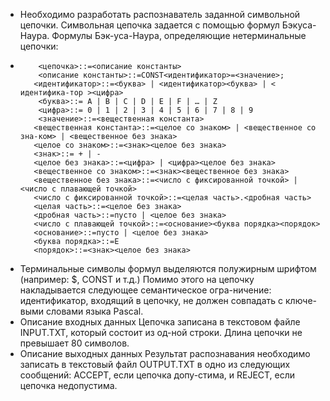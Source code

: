  - Необходимо разработать распознаватель заданной символьной цепочки. Символьная цепочка задается с помощью формул Бэкуса-Наура. Формулы Бэк-уса-Наура, определяющие нетерминальные цепочки:
 - 
           <цепочка>::=<описание константы>
           <описание константы>::=CONST<идентификатор>=<значение>;
          <идентификатор>::=<буква> | <идентификатор><буква> | < идентифика-тор ><цифра>
           <буква>::= A | B | C | D | E | F | … | Z
           <цифра>::= 0 | 1 | 2 | 3 | 4 | 5 | 6 | 7 | 8 | 9
           <значение>::=<вещественная константа>	
          <вещественная константа>::=<целое со знаком> | <вещественное со зна-ком> | <вещественное без знака>
          <целое со знаком>::=<знак><целое без знака>
          <знак>::= + | -
          <целое без знака>::=<цифра> | <цифра><целое без знака>
          <вещественное со знаком>::=<знак><вещественное без знака>
          <вещественное без знака>::=<число с фиксированной точкой> | <число с плавающей точкой>
          <число с фиксированной точкой>::=<целая часть>.<дробная часть>
          <целая часть>::=<целое без знака>
          <дробная часть>::=пусто | <целое без знака>
          <число с плавающей точкой>::=<основание><буква порядка><порядок>
          <основание>::=пусто | <целое без знака>
          <буква порядка>::=E
          <порядок>::=<знак><целое без знака>
          
 - Терминальные символы формул выделяются полужирным шрифтом (например: $, CONST и т.д.)
Помимо этого на цепочку накладывается следующее семантическое огра-ничение: идентификатор, входящий в цепочку, не должен совпадать с ключе-выми словами языка Pascal.
 - Описание входных данных
Цепочка записана в текстовом файле INPUT.TXT, который состоит из од-ной строки. Длина цепочки не превышает 80 символов.
 - Описание выходных данных
Результат распознавания необходимо записать в текстовый файл OUTPUT.TXT в одно из следующих сообщений: ACCEPT, если цепочка допу-стима, и REJECT, если цепочка недопустима.
